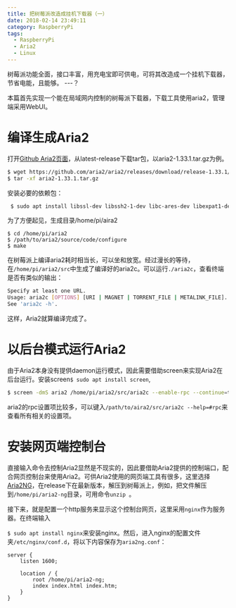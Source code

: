 ```yaml
---
title: 把树莓派改造成挂机下载器（一）
date: 2018-02-14 23:49:11
category: RaspberryPi
tags: 
  - RaspberryPi
  - Aria2
  - Linux 
---
```


树莓派功能全面，接口丰富，用充电宝即可供电，可将其改造成一个挂机下载器，节省电能，且能够。 ---？

本篇首先实现一个能在局域网内控制的树莓派下载器，下载工具使用aria2，管理端采用WebUI。

# 编译生成Aria2

打开[Github Aria2页面](https://github.com/aria2/aria2/releases)，从latest-release下载tar包，以aria2-1.33.1.tar.gz为例。

```bash
$ wget https://github.com/aria2/aria2/releases/download/release-1.33.1/aria2-1.33.1.tar.gz
$ tar -xf aria2-1.33.1.tar.gz
```

安装必要的依赖包：
```bash
 $ sudo apt install libssl-dev libssh2-1-dev libc-ares-dev libexpat1-dev zlib1g-dev libsqlite3-dev pkg-config
```
为了方便起见，生成目录/home/pi/aira2

```bas
$ cd /home/pi/aria2
$ /path/to/aria2/source/code/configure
$ make
```

在树莓派上编译aria2耗时相当长，可以坐和放宽。经过漫长的等待，在`/home/pi/aria2/src`中生成了编译好的aria2c。可以运行`./aria2c`，查看终端是否有类似的输出：

```bash
Specify at least one URL.
Usage: aria2c [OPTIONS] [URI | MAGNET | TORRENT_FILE | METALINK_FILE]...
See 'aria2c -h'.
```

这样，Aria2就算编译完成了。

# 以后台模式运行Aria2

由于Aria2本身没有提供daemon运行模式，因此需要借助screen来实现Aria2在后台运行。安装screen`$ sudo apt install screen`,

```bash
$ screen -dmS aria2 /home/pi/aria2/src/aria2c --enable-rpc --continue=true --rpc-listen-all=true --rpc-allow-origin-all=true
```

aria2的rpc设置项比较多，可以键入`/path/to/aira2/src/aria2c --help=#rpc`来查看所有相关的设置项。

# 安装网页端控制台

直接输入命令去控制Aria2显然是不现实的，因此要借助Aria2提供的控制端口，配合网页控制台来使用Aria2。可供Aria2使用的网页端工具有很多，这里选择[Aria2NG](https://github.com/mayswind/AriaNg)，在release下在最新版本，解压到树莓派上，例如，把文件解压到`/home/pi/aria2-ng`目录，可用命令`unzip `。

接下来，就是配置一个http服务来显示这个控制台网页，这里采用`nginx`作为服务器。在终端输入

`$ sudo apt install nginx`来安装nginx。然后，进入nginx的配置文件夹`/etc/nginx/conf.d`，将以下内容保存为`aria2ng.conf`：

```nginx
server {
    listen 1600;
    
    location / {
        root /home/pi/aria2-ng;
        index index.html index.htm;
    } 
}
```



